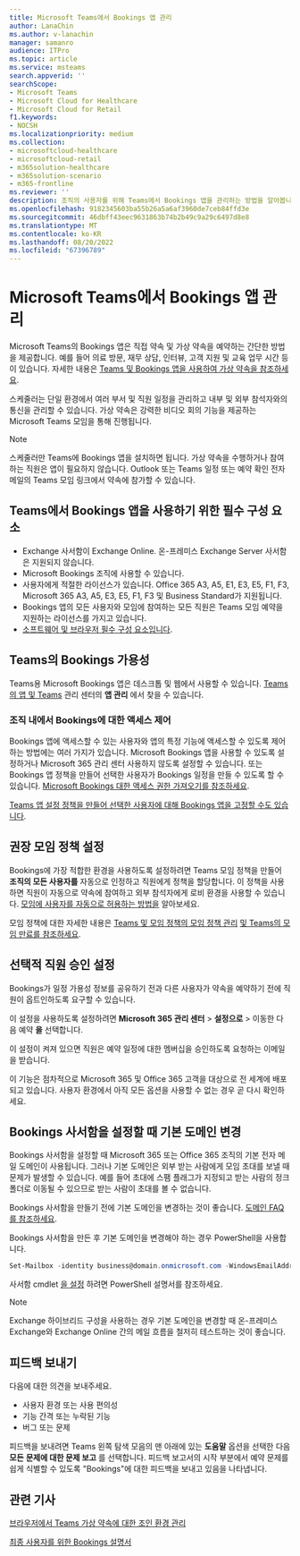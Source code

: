 ```yaml
---
title: Microsoft Teams에서 Bookings 앱 관리
author: LanaChin
ms.author: v-lanachin
manager: samanro
audience: ITPro
ms.topic: article
ms.service: msteams
search.appverid: ''
searchScope:
- Microsoft Teams
- Microsoft Cloud for Healthcare
- Microsoft Cloud for Retail
f1.keywords:
- NOCSH
ms.localizationpriority: medium
ms.collection:
- microsoftcloud-healthcare
- microsoftcloud-retail
- m365solution-healthcare
- m365solution-scenario
- m365-frontline
ms.reviewer: ''
description: 조직의 사용자를 위해 Teams에서 Bookings 앱을 관리하는 방법을 알아봅니다.
ms.openlocfilehash: 9182345603ba55b26a5a6af3960de7ceb84ffd3e
ms.sourcegitcommit: 46dbff43eec9631863b74b2b49c9a29c6497d8e8
ms.translationtype: MT
ms.contentlocale: ko-KR
ms.lasthandoff: 08/20/2022
ms.locfileid: "67396789"
---
```

# <a name="manage-the-bookings-app-in-microsoft-teams"></a>Microsoft Teams에서 Bookings 앱 관리

Microsoft Teams의 Bookings 앱은 직접 약속 및 가상 약속을 예약하는 간단한 방법을 제공합니다. 예를 들어 의료 방문, 재무 상담, 인터뷰, 고객 지원 및 교육 업무 시간 등이 있습니다. 자세한 내용은 [Teams 및 Bookings 앱을 사용하여 가상 약속을 참조하세요](/microsoft-365/frontline/bookings-virtual-visits).

스케줄러는 단일 환경에서 여러 부서 및 직원 일정을 관리하고 내부 및 외부 참석자와의 통신을 관리할 수 있습니다. 가상 약속은 강력한 비디오 회의 기능을 제공하는 Microsoft Teams 모임을 통해 진행됩니다.

> [!NOTE]
> 스케줄러만 Teams에 Bookings 앱을 설치하면 됩니다. 가상 약속을 수행하거나 참여하는 직원은 앱이 필요하지 않습니다. Outlook 또는 Teams 일정 또는 예약 확인 전자 메일의 Teams 모임 링크에서 약속에 참가할 수 있습니다.

## <a name="prerequisites-to-use-the-bookings-app-in-teams"></a>Teams에서 Bookings 앱을 사용하기 위한 필수 구성 요소

* Exchange 사서함이 Exchange Online. 온-프레미스 Exchange Server 사서함은 지원되지 않습니다.
* Microsoft Bookings 조직에 사용할 수 있습니다.
* 사용자에게 적절한 라이선스가 있습니다. Office 365 A3, A5, E1, E3, E5, F1, F3, Microsoft 365 A3, A5, E3, E5, F1, F3 및 Business Standard가 지원됩니다.
* Bookings 앱의 모든 사용자와 모임에 참여하는 모든 직원은 Teams 모임 예약을 지원하는 라이선스를 가지고 있습니다.
* [소프트웨어 및 브라우저 필수 구성 요소입니다](hardware-requirements-for-the-teams-app.md).

## <a name="availability-of-bookings-in-teams"></a>Teams의 Bookings 가용성

Teams용 Microsoft Bookings 앱은 데스크톱 및 웹에서 사용할 수 있습니다. [Teams의 앱 및 Teams](https://teams.microsoft.com/l/app/4c4ec2e8-4a2c-4bce-8d8f-00fc664a4e5b?source=store-copy-link) 관리 센터의 **앱 관리** 에서 찾을 수 있습니다.

### <a name="control-access-to-bookings-within-your-organization"></a>조직 내에서 Bookings에 대한 액세스 제어

Bookings 앱에 액세스할 수 있는 사용자와 앱의 특정 기능에 액세스할 수 있도록 제어하는 방법에는 여러 가지가 있습니다. Microsoft Bookings 앱을 사용할 수 있도록 설정하거나 Microsoft 365 관리 센터 사용하지 않도록 설정할 수 있습니다. 또는 Bookings 앱 정책을 만들어 선택한 사용자가 Bookings 일정을 만들 수 있도록 할 수 있습니다. [Microsoft Bookings 대한 액세스 권한 가져오기를 참조하세요](/microsoft-365/bookings/get-access).

[Teams 앱 설정 정책을 만들어 선택한 사용자에 대해 Bookings 앱을 고정할 수도 있습니다](teams-app-setup-policies.md).

## <a name="recommended-meeting-policy-settings"></a>권장 모임 정책 설정

Bookings에 가장 적합한 환경을 사용하도록 설정하려면 Teams 모임 정책을 만들어 **조직의 모든 사용자를** 자동으로 인정하고 직원에게 정책을 할당합니다. 이 정책을 사용하면 직원이 자동으로 약속에 참여하고 외부 참석자에게 로비 환경을 사용할 수 있습니다. [모임에 사용자를 자동으로 허용하는 방법을](meeting-policies-participants-and-guests.md#automatically-admit-people) 알아보세요.

모임 정책에 대한 자세한 내용은 [Teams 및 모임 정책의 모임 정책 관리](meeting-policies-in-teams.md) [및 Teams의 모임 만료를 참조하세요](meeting-expiration.md).

## <a name="optional-staff-approvals-setting"></a>선택적 직원 승인 설정

Bookings가 일정 가용성 정보를 공유하기 전과 다른 사용자가 약속을 예약하기 전에 직원이 옵트인하도록 요구할 수 있습니다.

이 설정을 사용하도록 설정하려면 **Microsoft 365 관리 센터** \> **설정으로** \> 이동한 다음 예약 **을** 선택합니다.

이 설정이 켜져 있으면 직원은 예약 일정에 대한 멤버십을 승인하도록 요청하는 이메일을 받습니다.  

이 기능은 점차적으로 Microsoft 365 및 Office 365 고객을 대상으로 전 세계에 배포되고 있습니다. 사용자 환경에서 아직 모든 옵션을 사용할 수 없는 경우 곧 다시 확인하세요.

## <a name="changing-your-default-domain-when-setting-up-bookings-mailbox"></a>Bookings 사서함을 설정할 때 기본 도메인 변경

Bookings 사서함을 설정할 때 Microsoft 365 또는 Office 365 조직의 기본 전자 메일 도메인이 사용됩니다. 그러나 기본 도메인은 외부 받는 사람에게 모임 초대를 보낼 때 문제가 발생할 수 있습니다. 예를 들어 초대에 스팸 플래그가 지정되고 받는 사람의 정크 폴더로 이동될 수 있으므로 받는 사람이 초대를 볼 수 없습니다.

Bookings 사서함을 만들기 전에 기본 도메인을 변경하는 것이 좋습니다. [도메인 FAQ를 참조하세요](/microsoft-365/admin/setup/domains-faq#how-do-i-set-or-change-the-default-domain-in-microsoft-365).

Bookings 사서함을 만든 후 기본 도메인을 변경해야 하는 경우 PowerShell을 사용합니다.

```PowerShell
Set-Mailbox -identity business@domain.onmicrosoft.com -WindowsEmailAddress business@domain.com -EmailAddresses business@domain.com
```

사서함 cmdlet [을 설정](/powershell/module/exchange/mailboxes/set-mailbox) 하려면 PowerShell 설명서를 참조하세요.

> [!NOTE]
> Exchange 하이브리드 구성을 사용하는 경우 기본 도메인을 변경할 때 온-프레미스 Exchange와 Exchange Online 간의 메일 흐름을 철저히 테스트하는 것이 좋습니다.

## <a name="send-feedback"></a>피드백 보내기

다음에 대한 의견을 보내주세요.

* 사용자 환경 또는 사용 편의성
* 기능 간격 또는 누락된 기능
* 버그 또는 문제
  
피드백을 보내려면 Teams 왼쪽 탐색 모음의 맨 아래에 있는 **도움말** 옵션을 선택한 다음 **모든** **문제에 대한 문제 보고** 를 선택합니다. 피드백 보고서의 시작 부분에서 예약 문제를 쉽게 식별할 수 있도록 "Bookings"에 대한 피드백을 보내고 있음을 나타냅니다.

## <a name="related-articles"></a>관련 기사

[브라우저에서 Teams 가상 약속에 대한 조인 환경 관리](/microsoft-365/frontline/browser-join)


  [최종 사용자를 위한 Bookings 설명서](https://support.office.com/article/apps-and-services-cc1fba57-9900-4634-8306-2360a40c665b?ui=en-US&rs=en-US&ad=US#PickTab=Bookings)
